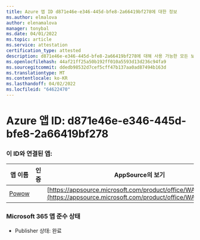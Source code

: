 ```yaml
---
title: Azure 앱 ID d871e46e-e346-445d-bfe8-2a66419bf278에 대한 정보
ms.author: elmalova
author: elenamalova
manager: tonybal
ms.date: 04/01/2022
ms.topic: article
ms.service: attestation
certification_type: attested
description: d871e46e-e346-445d-bfe8-2a66419bf278에 대해 사용 가능한 모든 보안 및 규정 준수 정보입니다.
ms.openlocfilehash: 44af21ff25a50b192ff010a5593d13d236c94fa9
ms.sourcegitcommit: ddedb98532d7cef5cff47b137aa0ad87494b163d
ms.translationtype: MT
ms.contentlocale: ko-KR
ms.lasthandoff: 04/02/2022
ms.locfileid: "64622470"
---
```

# <a name="azure-app-id-d871e46e-e346-445d-bfe8-2a66419bf278"></a>Azure 앱 ID: d871e46e-e346-445d-bfe8-2a66419bf278


### <a name="apps-associated-with-this-id"></a>이 ID와 연결된 앱:
| **앱 이름** | **인증** | **AppSource의 보기** |
|--------------|---------------|-----------------------|
| [Powow](../forward/WA200002952.md) |  | [https://appsource.microsoft.com/product/office/WA200002952](https://appsource.microsoft.com/product/office/WA200002952) |

### <a name="microsoft-365-app-compliance-status"></a>Microsoft 365 앱 준수 상태
- Publisher 상태: 완료
